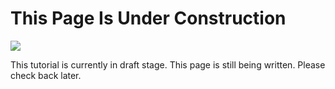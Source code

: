 # This Page Is Under Construction

<img src="imgs/logo.png" class="logo-image"></img>

This tutorial is currently in draft stage. This page is still being written. Please check back later.
